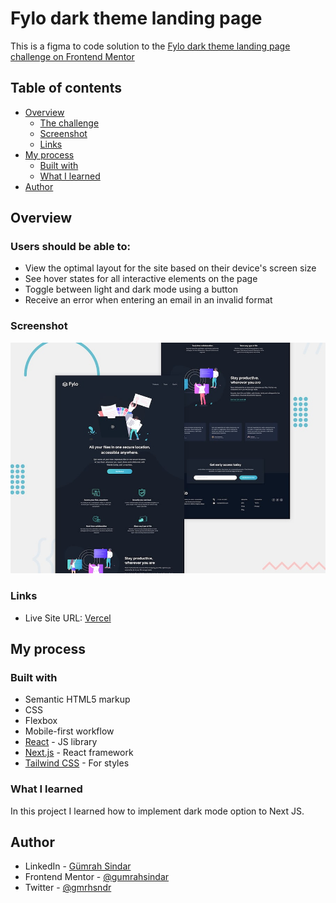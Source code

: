 # Fylo dark theme landing page

This is a figma to code solution to the [Fylo dark theme landing page challenge on Frontend Mentor](https://www.frontendmentor.io/challenges/fylo-dark-theme-landing-page-5ca5f2d21e82137ec91a50fd)

## Table of contents

- [Overview](#overview)
  - [The challenge](#the-challenge)
  - [Screenshot](#screenshot)
  - [Links](#links)
- [My process](#my-process)
  - [Built with](#built-with)
  - [What I learned](#what-i-learned)
- [Author](#author)

## Overview

### Users should be able to:

- View the optimal layout for the site based on their device's screen size
- See hover states for all interactive elements on the page
- Toggle between light and dark mode using a button
- Receive an error when entering an email in an invalid format

### Screenshot

![](./preview.jpg)

### Links

- Live Site URL: [Vercel](fylo-landing-page-with-dark-theme-five.vercel.app)

## My process

### Built with

- Semantic HTML5 markup
- CSS
- Flexbox
- Mobile-first workflow
- [React](https://react.dev/) - JS library
- [Next.js](https://nextjs.org/) - React framework
- [Tailwind CSS](https://styled-components.com/) - For styles

### What I learned

In this project I learned how to implement dark mode option to Next JS.

## Author

- LinkedIn - [Gümrah Sindar](https://www.linkedin.com/in/gumrahsindar/)
- Frontend Mentor - [@gumrahsindar](https://www.frontendmentor.io/profile/gumrahsindar)
- Twitter - [@gmrhsndr](https://twitter.com/gmrhsndr)
